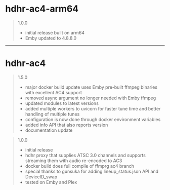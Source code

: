 # hdhr-ac4-arm64
>1.0.0
>- initial release built on arm64
>- Emby updated to 4.8.8.0
---
# hdhr-ac4
>1.5.0
>- major docker build update uses Emby pre-built ffmpeg binaries with excellent AC4 support
>- removed async argument no longer needed with Emby ffmpeg
>- updated modules to latest versions
>- added multiple workers to uvicorn for faster tune time and better handling of multiple tunes
>- configuration is now done through docker environment variables
>- added info API that also reports version
>- documentation update


>1.0.0
>- initial release
>- hdhr proxy that supplies ATSC 3.0 channels and supports streaming them with audio re-encoded to AC3
>- docker build does full compile of ffmprg ac4 branch
>- special thanks to gunsuka for adding lineup_status.json API and DeviceID_swap
>- tested on Emby and Plex
